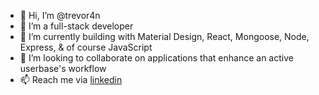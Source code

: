- 👋 Hi, I’m @trevor4n
- 👀 I’m a full-stack developer
- 🌱 I’m currently building with Material Design, React, Mongoose, Node, Express, & of course JavaScript 
- 💞️ I’m looking to collaborate on applications that enhance an active userbase's workflow
- 📫 Reach me via [linkedin](https://www.linkedin.com/in/trevorforen/)
